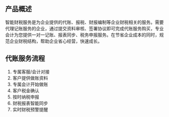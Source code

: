 
## 产品概述

智能财税服务是为企业提供的代账、报税、财报编制等企业财税相关的服务。需要代理记账服务的企业，通过提交资料审核、签署协议即可完成代账服务购买，专业会计为您提供一对一记账、报表同步、税务申报服务。在节省企业成本的同时，规范企业财税结构，帮助企业省心经营，快速成长。


## 代账服务流程

1. 专属客服/会计对接
1. 客户提供做账资料
1. 专属会计开始做账
1. 客户税金确认
1. 按时纳税申报
1. 财税报表智能同步
1. 实时财税预警提醒

